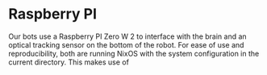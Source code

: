 # Raspberry PI

Our bots use a Raspberry PI Zero W 2 to interface with the brain and an optical tracking sensor on the bottom of the robot. For ease of use and reproducibility, both are running NixOS with the system configuration in the current directory. This makes use of
